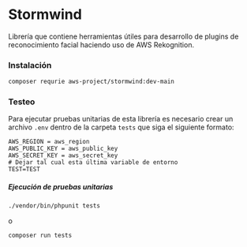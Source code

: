 # Stormwind

Librería que contiene herramientas útiles para desarrollo de plugins de reconocimiento facial haciendo uso de AWS Rekognition.

### Instalación

```bash
composer requrie aws-project/stormwind:dev-main
```

### Testeo

Para ejecutar pruebas unitarias de esta librería es necesario crear un archivo `.env` dentro de la carpeta `tests` que siga el siguiente formato:

```.env
AWS_REGION = aws_region
AWS_PUBLIC_KEY = aws_public_key
AWS_SECRET_KEY = aws_secret_key
# Dejar tal cual esta última variable de entorno
TEST=TEST
```

##### Ejecución de pruebas unitarias

```bash
./vendor/bin/phpunit tests
```
o
```bash
composer run tests
```